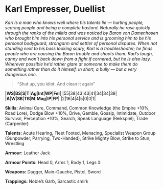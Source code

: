 # Karl Empresser, Duellist

_Karl is a man who knows well where his talents lie — hurting people,
scaring people and being a complete bastard. Naturally he rose
quickly through the ranks of the militia and was noticed by Baron von
Damenhosen who brought him into his personal service and is
grooming him to be his personal bodyguard, strongarm and settler of
personal disputes. When not standing next to his boss looking scary,
Karl is a troubleshooter; he finds people who are causing the Baron
trouble and shoots them. Karl’s tough, canny and won’t back down
from a fight if cornered, but he is also lazy. Wherever possible he’d
rather glare at someone to make them do something rather than do it
himself. In short, a bully — but a very dangerous one._

> “Shut up, you idiot. And clean it again”

|**WS**|**BS**|**S**|**T**|**Ag**|**Int**|**WP**|**Fel**|
|55|38|43|43|41|34|34|39|
|**A**|**W**|**SB**|**TB**|**M**|**Mag**|**IP**|**FP**|
|2|16|4|4|5|0|0|1|

**Skills:** Animal Care, Command, Common Knowledge (the Empire +10%,
Road Lore), Dodge Blow +10%, Drive, Gamble, Gossip, Intimidate,
Outdoor Survival, Perception +10%, Search, Speak Language
(Reikspiel), Trade (Carpenter)

**Talents:** Acute Hearing, Fleet Footed, Menacing, Specialist Weapon
Group (Gunpowder, Parrying, Two-Handed), Strike Mighty Blow,
Strike to Stun, Wrestling

**Armour:** Leather Jack

**Armour Points:** Head 0, Arms 1, Body 1, Legs 0

**Weapons:** Dagger, Main-Gauche, Pistol, Sword

**Trappings:** Noble’s Garb, Sarcastic smirk
